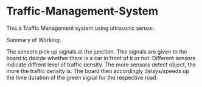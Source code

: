 # Traffic-Management-System
This a Traffic Management system using ultrasonic sensor. 

Summary of Working:

The sensors pick up signals at the junction. This signals are given to the board to deicde whether there is a car in front of it or not. 
Different sensors indicate diffrent level of traffic density. The more sensors detect object, the more the traffic density is. 
The board then accordingly delays/speeds up the time duration of the green signal for the respective road. 

